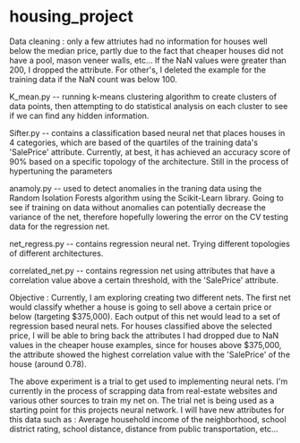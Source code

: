 # housing_project

Data cleaning : only a few attriutes had no information for houses well below the median price, partly due to the fact that cheaper houses did not have a pool, mason veneer walls, etc... If the NaN values were greater than 200, I dropped the attribute. For other's, I deleted the example for the training data if the NaN count was below 100.

K_mean.py -- running k-means clustering algorithm to create clusters of data points, then attempting to do statistical analysis on each cluster to see if we can find any hidden information. 

Sifter.py -- contains a classification based neural net that places houses in 4 categories, which are based of the quartiles of the training data's 'SalePrice' attribute. Currently, at best, it has achieved an accuracy score of 90% based on a specific topology of the architecture. Still in the process of hypertuning the parameters 

anamoly.py -- used to detect anomalies in the traning data using the Random Isolation Forests algorithm using the Scikit-Learn library. Going to see if training on data without anomalies can potentially decrease the variance of the net, therefore hopefully lowering the error on the CV testing data for the regression net. 

net_regress.py -- contains regression neural net. Trying different topologies of different architectures. 

correlated_net.py -- contains regression net using attributes that have a correlation value above a certain threshold, with the 'SalePrice' attribute. 

Objective :  Currently, I am exploring creating two different nets. The first net would classify whether a house is going to sell above a  certain price or below (targeting $375,000). Each output of this net would lead to a set of regression based neural nets. For houses classified above the selected price, I will be able to bring back the attributes I had dropped due to NaN values in the cheaper house examples, since for houses above $375,000, the attribute showed the highest correlation value with the 'SalePrice' of the house (around 0.78). 

The above experiment is a trial to get used to implementing neural nets. I'm currently in the process of scrapping data from real-estate websites and various other sources to train my net on. The trial net is being used as a starting point for this projects neural network. I will have new attributes for this data such as : Average household income of the neighborhood, school district rating, school distance, distance from public transportation, etc... 
